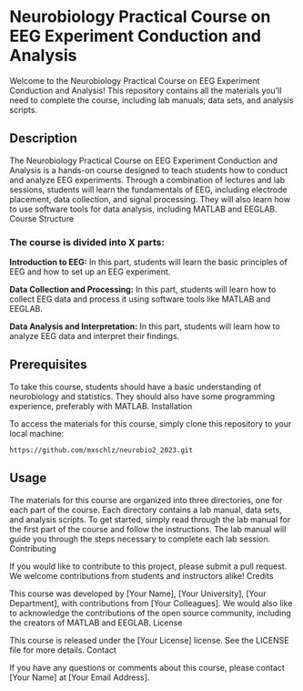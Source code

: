 # Neurobiology Practical Course on EEG Experiment Conduction and Analysis

Welcome to the Neurobiology Practical Course on EEG Experiment Conduction and Analysis! This repository contains all the materials you'll need to complete the course, including lab manuals, data sets, and analysis scripts.

## Description

The Neurobiology Practical Course on EEG Experiment Conduction and Analysis is a hands-on course designed to teach students how to conduct and analyze EEG experiments. Through a combination of lectures and lab sessions, students will learn the fundamentals of EEG, including electrode placement, data collection, and signal processing. They will also learn how to use software tools for data analysis, including MATLAB and EEGLAB.
Course Structure

### The course is divided into X parts:

**Introduction to EEG:** In this part, students will learn the basic principles of EEG and how to set up an EEG experiment.

**Data Collection and Processing:** In this part, students will learn how to collect EEG data and process it using software tools like MATLAB and EEGLAB.

**Data Analysis and Interpretation:** In this part, students will learn how to analyze EEG data and interpret their findings.

## Prerequisites

To take this course, students should have a basic understanding of neurobiology and statistics. They should also have some programming experience, preferably with MATLAB.
Installation

To access the materials for this course, simply clone this repository to your local machine:


`https://github.com/mxschlz/neurobio2_2023.git
`

## Usage

The materials for this course are organized into three directories, one for each part of the course. Each directory contains a lab manual, data sets, and analysis scripts. To get started, simply read through the lab manual for the first part of the course and follow the instructions. The lab manual will guide you through the steps necessary to complete each lab session.
Contributing

If you would like to contribute to this project, please submit a pull request. We welcome contributions from students and instructors alike!
Credits

This course was developed by [Your Name], [Your University], [Your Department], with contributions from [Your Colleagues]. We would also like to acknowledge the contributions of the open source community, including the creators of MATLAB and EEGLAB.
License

This course is released under the [Your License] license. See the LICENSE file for more details.
Contact

If you have any questions or comments about this course, please contact [Your Name] at [Your Email Address].